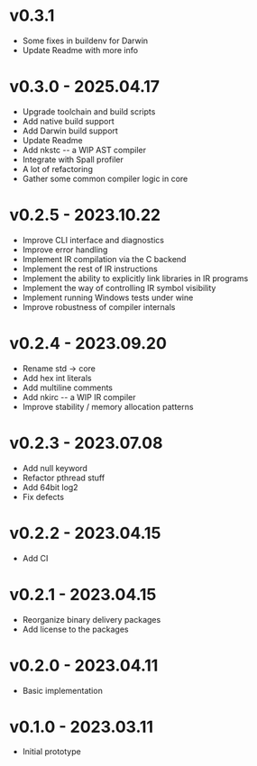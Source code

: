 # v0.3.1

- Some fixes in buildenv for Darwin
- Update Readme with more info

# v0.3.0 - 2025.04.17

- Upgrade toolchain and build scripts
- Add native build support
- Add Darwin build support
- Update Readme
- Add nkstc -- a WIP AST compiler
- Integrate with Spall profiler
- A lot of refactoring
- Gather some common compiler logic in core

# v0.2.5 - 2023.10.22

- Improve CLI interface and diagnostics
- Improve error handling
- Implement IR compilation via the C backend
- Implement the rest of IR instructions
- Implement the ability to explicitly link libraries in IR programs
- Implement the way of controlling IR symbol visibility
- Implement running Windows tests under wine
- Improve robustness of compiler internals

# v0.2.4 - 2023.09.20

- Rename std -> core
- Add hex int literals
- Add multiline comments
- Add nkirc -- a WIP IR compiler
- Improve stability / memory allocation patterns

# v0.2.3 - 2023.07.08

- Add null keyword
- Refactor pthread stuff
- Add 64bit log2
- Fix defects

# v0.2.2 - 2023.04.15

- Add CI

# v0.2.1 - 2023.04.15

- Reorganize binary delivery packages
- Add license to the packages

# v0.2.0 - 2023.04.11

- Basic implementation

# v0.1.0 - 2023.03.11

- Initial prototype
